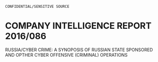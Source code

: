 ```
CONFIDENTIAL/SENSITIVE SOURCE
```

# COMPANY INTELLIGENCE REPORT 2016/086

RUSSIA/CYBER CRIME: A SYNOPOSIS OF RUSSIAN STATE SPONSORED AND OPTHER CYBER OFFENSIVE \(CRIMINAL\) OPERATIONS







